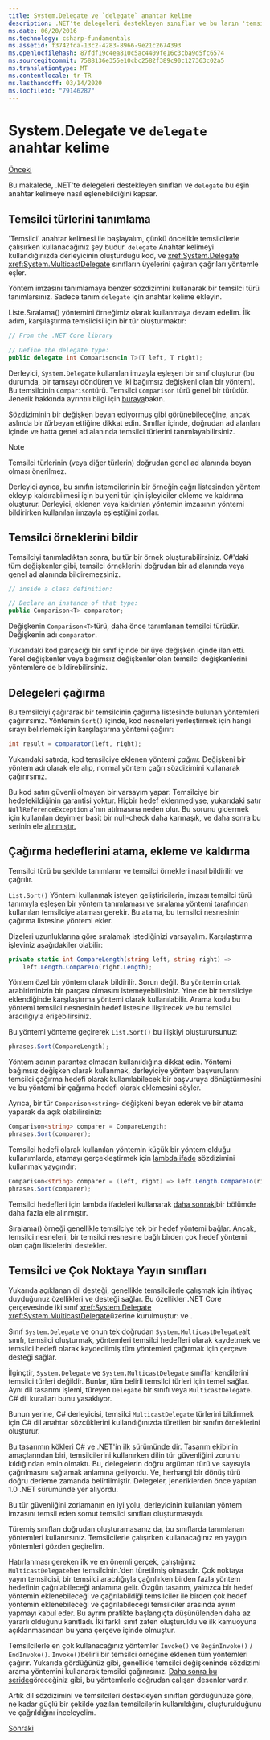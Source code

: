 ```yaml
---
title: System.Delegate ve `delegate` anahtar kelime
description: .NET'te delegeleri destekleyen sınıflar ve bu ların 'temsilci' anahtar kelimesine nasıl eşleneceği hakkında bilgi edinin.
ms.date: 06/20/2016
ms.technology: csharp-fundamentals
ms.assetid: f3742fda-13c2-4283-8966-9e21c2674393
ms.openlocfilehash: 87fdf19c4ea810c5ac4409fe16c3cba9d5fc6574
ms.sourcegitcommit: 7588136e355e10cbc2582f389c90c127363c02a5
ms.translationtype: MT
ms.contentlocale: tr-TR
ms.lasthandoff: 03/14/2020
ms.locfileid: "79146287"
---
```

# <a name="systemdelegate-and-the-delegate-keyword"></a>System.Delegate ve `delegate` anahtar kelime

[Önceki](delegates-overview.md)

Bu makalede, .NET'te delegeleri destekleyen sınıfları ve `delegate` bu eşin anahtar kelimeye nasıl eşlenebildiğini kapsar.

## <a name="define-delegate-types"></a>Temsilci türlerini tanımlama

'Temsilci' anahtar kelimesi ile başlayalım, çünkü öncelikle temsilcilerle çalışırken kullanacağınız şey budur. `delegate` Anahtar kelimeyi kullandığınızda derleyicinin oluşturduğu kod, ve <xref:System.Delegate> <xref:System.MulticastDelegate> sınıfların üyelerini çağıran çağrıları yöntemle eşler.

Yöntem imzasını tanımlamaya benzer sözdizimini kullanarak bir temsilci türü tanımlarsınız. Sadece tanım `delegate` için anahtar kelime ekleyin.

Liste.Sıralama() yöntemini örneğimiz olarak kullanmaya devam edelim. İlk adım, karşılaştırma temsilcisi için bir tür oluşturmaktır:

```csharp
// From the .NET Core library

// Define the delegate type:
public delegate int Comparison<in T>(T left, T right);
```

Derleyici, `System.Delegate` kullanılan imzayla eşleşen bir sınıf oluşturur (bu durumda, bir tamsayı döndüren ve iki bağımsız değişkeni olan bir yöntem). Bu temsilcinin `Comparison`türü. Temsilci `Comparison` türü genel bir türüdür. Jenerik hakkında ayrıntılı bilgi için [buraya](programming-guide/generics/index.md)bakın.

Sözdiziminin bir değişken beyan ediyormuş gibi görünebileceğine, ancak aslında bir *tür*beyan ettiğine dikkat edin. Sınıflar içinde, doğrudan ad alanları içinde ve hatta genel ad alanında temsilci türlerini tanımlayabilirsiniz.

> [!NOTE]
> Temsilci türlerinin (veya diğer türlerin) doğrudan genel ad alanında beyan olması önerilmez.

Derleyici ayrıca, bu sınıfın istemcilerinin bir örneğin çağrı listesinden yöntem ekleyip kaldırabilmesi için bu yeni tür için işleyiciler ekleme ve kaldırma oluşturur. Derleyici, eklenen veya kaldırılan yöntemin imzasının yöntemi bildirirken kullanılan imzayla eşleştiğini zorlar.

## <a name="declare-instances-of-delegates"></a>Temsilci örneklerini bildir

Temsilciyi tanımladıktan sonra, bu tür bir örnek oluşturabilirsiniz.
C#'daki tüm değişkenler gibi, temsilci örneklerini doğrudan bir ad alanında veya genel ad alanında bildiremezsiniz.

```csharp
// inside a class definition:

// Declare an instance of that type:
public Comparison<T> comparator;
```

Değişkenin `Comparison<T>`türü, daha önce tanımlanan temsilci türüdür. Değişkenin adı `comparator`.

 Yukarıdaki kod parçacığı bir sınıf içinde bir üye değişken içinde ilan etti. Yerel değişkenler veya bağımsız değişkenler olan temsilci değişkenlerini yöntemlere de bildirebilirsiniz.

## <a name="invoke-delegates"></a>Delegeleri çağırma

Bu temsilciyi çağırarak bir temsilcinin çağırma listesinde bulunan yöntemleri çağırırsınız. Yöntemin `Sort()` içinde, kod nesneleri yerleştirmek için hangi sırayı belirlemek için karşılaştırma yöntemi çağırır:

```csharp
int result = comparator(left, right);
```

Yukarıdaki satırda, kod temsilciye eklenen yöntemi *çağırır.*
Değişkeni bir yöntem adı olarak ele alıp, normal yöntem çağrı sözdizimini kullanarak çağırırsınız.

Bu kod satırı güvenli olmayan bir varsayım yapar: Temsilciye bir hedefekildiğinin garantisi yoktur. Hiçbir hedef eklenmediyse, yukarıdaki satır `NullReferenceException` a'nın atılmasına neden olur. Bu sorunu gidermek için kullanılan deyimler basit bir null-check daha karmaşık, ve daha sonra bu serinin ele [alınmıştır.](delegates-patterns.md)

## <a name="assign-add-and-remove-invocation-targets"></a>Çağırma hedeflerini atama, ekleme ve kaldırma

Temsilci türü bu şekilde tanımlanır ve temsilci örnekleri nasıl bildirilir ve çağrılır.

`List.Sort()` Yöntemi kullanmak isteyen geliştiricilerin, imzası temsilci türü tanımıyla eşleşen bir yöntem tanımlaması ve sıralama yöntemi tarafından kullanılan temsilciye ataması gerekir. Bu atama, bu temsilci nesnesinin çağırma listesine yöntemi ekler.

Dizeleri uzunluklarına göre sıralamak istediğinizi varsayalım. Karşılaştırma işleviniz aşağıdakiler olabilir:

```csharp
private static int CompareLength(string left, string right) =>
    left.Length.CompareTo(right.Length);
```

Yöntem özel bir yöntem olarak bildirilir. Sorun değil. Bu yöntemin ortak arabiriminizin bir parçası olmasını istemeyebilirsiniz. Yine de bir temsilciye eklendiğinde karşılaştırma yöntemi olarak kullanılabilir. Arama kodu bu yöntemi temsilci nesnesinin hedef listesine iliştirecek ve bu temsilci aracılığıyla erişebilirsiniz.

Bu yöntemi yönteme geçirerek `List.Sort()` bu ilişkiyi oluşturursunuz:

```csharp
phrases.Sort(CompareLength);
```

Yöntem adının parantez olmadan kullanıldığına dikkat edin. Yöntemi bağımsız değişken olarak kullanmak, derleyiciye yöntem başvurularını temsilci çağırma hedefi olarak kullanılabilecek bir başvuruya dönüştürmesini ve bu yöntemi bir çağırma hedefi olarak eklemesini söyler.

Ayrıca, bir tür `Comparison<string>` değişkeni beyan ederek ve bir atama yaparak da açık olabilirsiniz:

```csharp
Comparison<string> comparer = CompareLength;
phrases.Sort(comparer);
```

Temsilci hedefi olarak kullanılan yöntemin küçük bir yöntem olduğu kullanımlarda, atamayı gerçekleştirmek için [lambda ifade](./programming-guide/statements-expressions-operators/lambda-expressions.md) sözdizimini kullanmak yaygındır:

```csharp
Comparison<string> comparer = (left, right) => left.Length.CompareTo(right.Length);
phrases.Sort(comparer);
```

Temsilci hedefleri için lambda ifadeleri kullanarak [daha sonraki](delegates-patterns.md)bir bölümde daha fazla ele alınmıştır.

Sıralama() örneği genellikle temsilciye tek bir hedef yöntemi bağlar. Ancak, temsilci nesneleri, bir temsilci nesnesine bağlı birden çok hedef yöntemi olan çağrı listelerini destekler.

## <a name="delegate-and-multicastdelegate-classes"></a>Temsilci ve Çok Noktaya Yayın sınıfları

Yukarıda açıklanan dil desteği, genellikle temsilcilerle çalışmak için ihtiyaç duyduğunuz özellikleri ve desteği sağlar. Bu özellikler .NET Core çerçevesinde iki sınıf <xref:System.Delegate> <xref:System.MulticastDelegate>üzerine kurulmuştur: ve .

Sınıf `System.Delegate` ve onun tek doğrudan `System.MulticastDelegate`alt sınıfı, temsilci oluşturmak, yöntemleri temsilci hedefleri olarak kaydetmek ve temsilci hedefi olarak kaydedilmiş tüm yöntemleri çağırmak için çerçeve desteği sağlar.

İlginçtir, `System.Delegate` ve `System.MulticastDelegate` sınıflar kendilerini temsilci türleri değildir. Bunlar, tüm belirli temsilci türleri için temel sağlar. Aynı dil tasarımı işlemi, türeyen `Delegate` bir sınıfı veya `MulticastDelegate`. C# dil kuralları bunu yasaklıyor.

Bunun yerine, C# derleyicisi, temsilci `MulticastDelegate` türlerini bildirmek için C# dil anahtar sözcüklerini kullandığınızda türetilen bir sınıfın örneklerini oluşturur.

Bu tasarımın kökleri C# ve .NET'in ilk sürümünde dir. Tasarım ekibinin amaçlarından biri, temsilcilerini kullanırken dilin tür güvenliğini zorunlu kıldığından emin olmaktı. Bu, delegelerin doğru argüman türü ve sayısıyla çağrılmasını sağlamak anlamına geliyordu. Ve, herhangi bir dönüş türü doğru derleme zamanda belirtilmiştir. Delegeler, jeneriklerden önce yapılan 1.0 .NET sürümünde yer alıyordu.

Bu tür güvenliğini zorlamanın en iyi yolu, derleyicinin kullanılan yöntem imzasını temsil eden somut temsilci sınıfları oluşturmasıydı.

Türemiş sınıfları doğrudan oluşturamasanız da, bu sınıflarda tanımlanan yöntemleri kullanırsınız. Temsilcilerle çalışırken kullanacağınız en yaygın yöntemleri gözden geçirelim.

Hatırlanması gereken ilk ve en önemli gerçek, çalıştığınız `MulticastDelegate`her temsilcinin.'den türetilmiş olmasıdır. Çok noktaya yayın temsilcisi, bir temsilci aracılığıyla çağrılırken birden fazla yöntem hedefinin çağrılabileceği anlamına gelir. Özgün tasarım, yalnızca bir hedef yöntemin eklenebileceği ve çağrılabildiği temsilciler ile birden çok hedef yöntemin eklenebileceği ve çağrılabileceği temsilciler arasında ayrım yapmayı kabul eder. Bu ayrım pratikte başlangıçta düşünülenden daha az yararlı olduğunu kanıtladı. İki farklı sınıf zaten oluşturuldu ve ilk kamuoyuna açıklanmasından bu yana çerçeve içinde olmuştur.

Temsilcilerle en çok kullanacağınız yöntemler `Invoke()` ve `BeginInvoke()`  /  `EndInvoke()`. `Invoke()`belirli bir temsilci örneğine eklenen tüm yöntemleri çağırır. Yukarıda gördüğünüz gibi, genellikle temsilci değişkeninde sözdizimi arama yöntemini kullanarak temsilci çağırırsınız. [Daha sonra bu seride](delegates-patterns.md)göreceğiniz gibi, bu yöntemlerle doğrudan çalışan desenler vardır.

Artık dil sözdizimini ve temsilcileri destekleyen sınıfları gördüğünüze göre, ne kadar güçlü bir şekilde yazılan temsilcilerin kullanıldığını, oluşturulduğunu ve çağrıldığını inceleyelim.

[Sonraki](delegates-strongly-typed.md)
